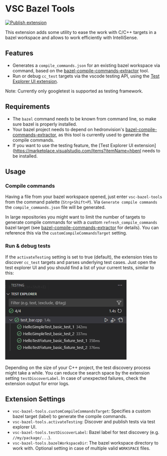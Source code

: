 # VSC Bazel Tools

[![Publish extension](https://github.com/BjoB/vscode-bazel-tools/actions/workflows/publish.yml/badge.svg)](https://github.com/BjoB/vscode-bazel-tools/actions/workflows/publish.yml)

This extension adds some utility to ease the work with C/C++ targets in a bazel workspace and allows to work efficiently with IntelliSense.

## Features

- Generates a `compile_commands.json` for an existing bazel workspace via command, based on the [bazel-compile-commands-extractor](https://github.com/hedronvision/bazel-compile-commands-extractor) tool.
- Run or debug `cc_test` targets via the vscode testing API, using the [Test Explorer UI extension](https://marketplace.visualstudio.com/items?itemName=hbenl.vscode-test-explorer). 

Note: Currently only googletest is supported as testing framework.

## Requirements

- The `bazel` command needs to be known from command line, so make sure bazel is properly installed.
- Your bazel project needs to depend on hedronvision's [bazel-compile-commands-extractor](https://github.com/hedronvision/bazel-compile-commands-extractor), as this tool is currently used to generate the compile commands.
- If you want to use the testing feature, the [Test Explorer UI extension](https://marketplace.visualstudio.com/items?itemName=hbenl needs to be installed.

## Usage

### Compile commands

Having a file from your bazel workspace opened, just enter `vsc-bazel-tools` from the command palette (`Strg+Shift+P`). 
Via `Generate compile commands` the `compile_commands.json` file will be generated. 

In large repositories you might want to limit the number of targets to generate compile commands for with 
a custom `refresh_compile_commands` bazel target (see [bazel-compile-commands-extractor](https://github.com/hedronvision/bazel-compile-commands-extractor) for details). You can reference this via the `customCompileCommandsTarget` setting.

### Run & debug tests

If the `activateTesting` setting is set to true (default), the extension tries to discover `cc_test` targets and parses underlying test cases. Just open the test explorer UI and you should find a list of your current tests, similar to this:

![test_explorer_example](images/test_explorer_example.png)

Depending on the size of your C++ project, the test discovery process might take a while. You can reduce the search space by the extension setting `testDiscoverLabel`. In case of unexpected failures, check the extension output for error logs.

## Extension Settings

* `vsc-bazel-tools.customCompileCommandsTarget`: Specifies a custom bazel target (label) to generate the compile commands.
* `vsc-bazel-tools.activateTesting`: Discover and publish tests via test explorer UI.
* `vsc-bazel-tools.testDiscoverLabel`: Bazel label for test discovery (e.g. `//my/package/...`).
* `vsc-bazel-tools.bazelWorkspaceDir`: The bazel workspace directory to work with. Optional setting in case of multiple valid `WORKSPACE` files.
